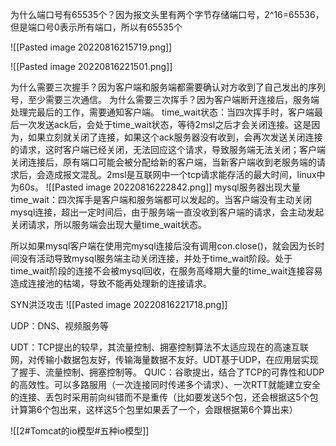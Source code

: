 为什么端口号有65535个？因为报文头里有两个字节存储端口号，2^16=65536，但是端口号0表示所有端口，所以有65535个

![[Pasted image 20220816215719.png]]

![[Pasted image 20220816221501.png]]

为什么需要三次握手？因为客户端和服务端都需要确认对方收到了自己发出的序列号，至少需要三次通信。
为什么需要三次挥手？因为客户端断开连接后，服务端处理完最后的工作，需要通知客户端。
time_wait状态：当四次挥手时，客户端最后一次发送ack后，会处于time_wait状态，等待2msl之后才会关闭连接。这是因为，如果立刻就关闭了连接，如果这个ack服务器没有收到，会再次发送关闭连接的请求，这时客户端已经关闭，无法回应这个请求，导致服务端无法关闭；客户端关闭连接后，原有端口可能会被分配给新的客户端，当新客户端收到老服务端的请求后，会造成报文混乱。2msl是互联网中一个tcp请求能存活的最大时间，linux中为60s。
![[Pasted image 20220816222842.png]]
mysql服务器出现大量time_wait：四次挥手是客户端和服务端都可以发起的。当客户端没有主动关闭mysql连接，超出一定时间后，由于服务端一直没收到客户端的请求，会主动发起关闭请求，所以服务端会出现大量time_wait状态。

所以如果mysql客户端在使用完mysql连接后没有调用con.close()，就会因为长时间没有活动导致mysql服务端主动关闭连接，并处于time_wait阶段。处于time_wait阶段的连接不会被mysql回收，在服务高峰期大量的time_wait连接容易造成连接池的枯竭，导致不能再处理新的连接请求。

SYN洪泛攻击
![[Pasted image 20220816221718.png]]

UDP：DNS、视频服务等

UDT：TCP提出的较早，其流量控制、拥塞控制算法不太适应现在的高速互联网，对传输小数据包友好，传输海量数据不友好。UDT基于UDP，在应用层实现了握手、流量控制、拥塞控制等。
QUIC：谷歌提出，结合了TCP的可靠性和UDP的高效性。可以多路服用（一次连接同时传递多个请求）、一次RTT就能建立安全的连接、丢包时采用前向纠错而不是重传（比如要发送5个包，还会根据这5个包计算第6个包出来，这样这5个包里如果丢了一个，会跟根据第6个算出来）

![[2#Tomcat的io模型#五种io模型]]